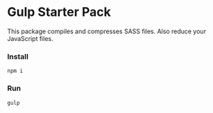 # Gulp Starter Pack
This package compiles and compresses SASS files. Also reduce your JavaScript files.

### Install
```
npm i
```
### Run
```
gulp
```
